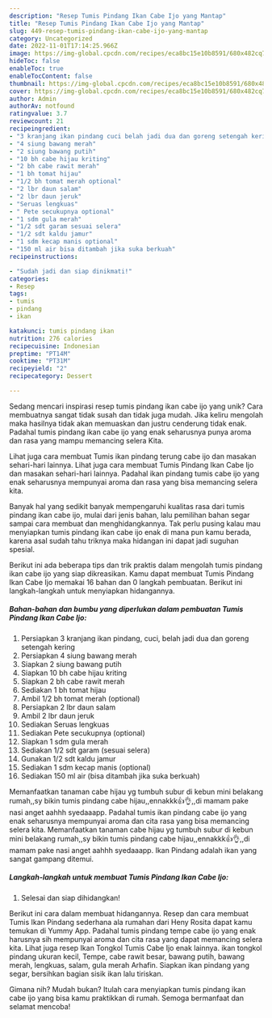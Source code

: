 ```yaml
---
description: "Resep Tumis Pindang Ikan Cabe Ijo yang Mantap"
title: "Resep Tumis Pindang Ikan Cabe Ijo yang Mantap"
slug: 449-resep-tumis-pindang-ikan-cabe-ijo-yang-mantap
category: Uncategorized
date: 2022-11-01T17:14:25.966Z
image: https://img-global.cpcdn.com/recipes/eca8bc15e10b8591/680x482cq70/tumis-pindang-ikan-cabe-ijo-foto-resep-utama.jpg
hideToc: false
enableToc: true
enableTocContent: false
thumbnail: https://img-global.cpcdn.com/recipes/eca8bc15e10b8591/680x482cq70/tumis-pindang-ikan-cabe-ijo-foto-resep-utama.jpg
cover: https://img-global.cpcdn.com/recipes/eca8bc15e10b8591/680x482cq70/tumis-pindang-ikan-cabe-ijo-foto-resep-utama.jpg
author: Admin
authorAv: notfound
ratingvalue: 3.7
reviewcount: 21
recipeingredient:
- "3 kranjang ikan pindang cuci belah jadi dua dan goreng setengah kering"
- "4 siung bawang merah"
- "2 siung bawang putih"
- "10 bh cabe hijau kriting"
- "2 bh cabe rawit merah"
- "1 bh tomat hijau"
- "1/2 bh tomat merah optional"
- "2 lbr daun salam"
- "2 lbr daun jeruk"
- "Seruas lengkuas"
- " Pete secukupnya optional"
- "1 sdm gula merah"
- "1/2 sdt garam sesuai selera"
- "1/2 sdt kaldu jamur"
- "1 sdm kecap manis optional"
- "150 ml air bisa ditambah jika suka berkuah"
recipeinstructions:

- "Sudah jadi dan siap dinikmati!"
categories:
- Resep
tags:
- tumis
- pindang
- ikan

katakunci: tumis pindang ikan 
nutrition: 276 calories
recipecuisine: Indonesian
preptime: "PT14M"
cooktime: "PT31M"
recipeyield: "2"
recipecategory: Dessert

---
```





Sedang mencari inspirasi resep tumis pindang ikan cabe ijo yang unik? Cara membuatnya sangat tidak susah dan tidak juga mudah. Jika keliru mengolah maka hasilnya tidak akan memuaskan dan justru cenderung tidak enak. Padahal tumis pindang ikan cabe ijo yang enak seharusnya punya aroma dan rasa yang mampu memancing selera Kita.





Lihat juga cara membuat Tumis ikan pindang terung cabe ijo dan masakan sehari-hari lainnya. Lihat juga cara membuat Tumis Pindang Ikan Cabe Ijo dan masakan sehari-hari lainnya. Padahal ikan pindang tumis cabe ijo yang enak seharusnya mempunyai aroma dan rasa yang bisa memancing selera kita.

Banyak hal yang sedikit banyak mempengaruhi kualitas rasa dari tumis pindang ikan cabe ijo, mulai dari jenis bahan, lalu pemilihan bahan segar sampai cara membuat dan menghidangkannya. Tak perlu pusing kalau mau menyiapkan tumis pindang ikan cabe ijo enak di mana pun kamu berada, karena asal sudah tahu triknya maka hidangan ini dapat jadi suguhan spesial.






Berikut ini ada beberapa tips dan trik praktis dalam mengolah tumis pindang ikan cabe ijo yang siap dikreasikan. Kamu dapat membuat Tumis Pindang Ikan Cabe Ijo memakai 16 bahan dan 0 langkah pembuatan. Berikut ini langkah-langkah untuk menyiapkan hidangannya.

<!--inarticleads1-->

##### Bahan-bahan dan bumbu yang diperlukan dalam pembuatan Tumis Pindang Ikan Cabe Ijo:

1. Persiapkan 3 kranjang ikan pindang, cuci, belah jadi dua dan goreng setengah kering
1. Persiapkan 4 siung bawang merah
1. Siapkan 2 siung bawang putih
1. Siapkan 10 bh cabe hijau kriting
1. Siapkan 2 bh cabe rawit merah
1. Sediakan 1 bh tomat hijau
1. Ambil 1/2 bh tomat merah (optional)
1. Persiapkan 2 lbr daun salam
1. Ambil 2 lbr daun jeruk
1. Sediakan Seruas lengkuas
1. Sediakan  Pete secukupnya (optional)
1. Siapkan 1 sdm gula merah
1. Sediakan 1/2 sdt garam (sesuai selera)
1. Gunakan 1/2 sdt kaldu jamur
1. Sediakan 1 sdm kecap manis (optional)
1. Sediakan 150 ml air (bisa ditambah jika suka berkuah)


Memanfaatkan tanaman cabe hijau yg tumbuh subur di kebun mini belakang rumah,,sy bikin tumis pindang cabe hijau,,ennakkk👍👌,,di mamam pake nasi anget aahhh syedaaapp. Padahal tumis ikan pindang cabe ijo yang enak seharusnya mempunyai aroma dan cita rasa yang bisa memancing selera kita. Memanfaatkan tanaman cabe hijau yg tumbuh subur di kebun mini belakang rumah,,sy bikin tumis pindang cabe hijau,,ennakkk👍👌,,di mamam pake nasi anget aahhh syedaaapp. Ikan Pindang adalah ikan yang sangat gampang ditemui. 

<!--inarticleads2-->

##### Langkah-langkah untuk membuat Tumis Pindang Ikan Cabe Ijo:


1. Selesai dan siap dihidangkan!

Berikut ini cara dalam membuat hidangannya. Resep dan cara membuat Tumis Ikan Pindang sederhana ala rumahan dari Heny Rosita dapat kamu temukan di Yummy App. Padahal tumis pindang tempe cabe ijo yang enak harusnya sih mempunyai aroma dan cita rasa yang dapat memancing selera kita. Lihat juga resep Ikan Tongkol Tumis Cabe Ijo enak lainnya. ikan tongkol pindang ukuran kecil, Tempe, cabe rawit besar, bawang putih, bawang merah, lengkuas, salam, gula merah Arhafin. Siapkan ikan pindang yang segar, bersihkan bagian sisik ikan lalu tiriskan. 

Gimana nih? Mudah bukan? Itulah cara menyiapkan tumis pindang ikan cabe ijo yang bisa kamu praktikkan di rumah. Semoga bermanfaat dan selamat mencoba!
